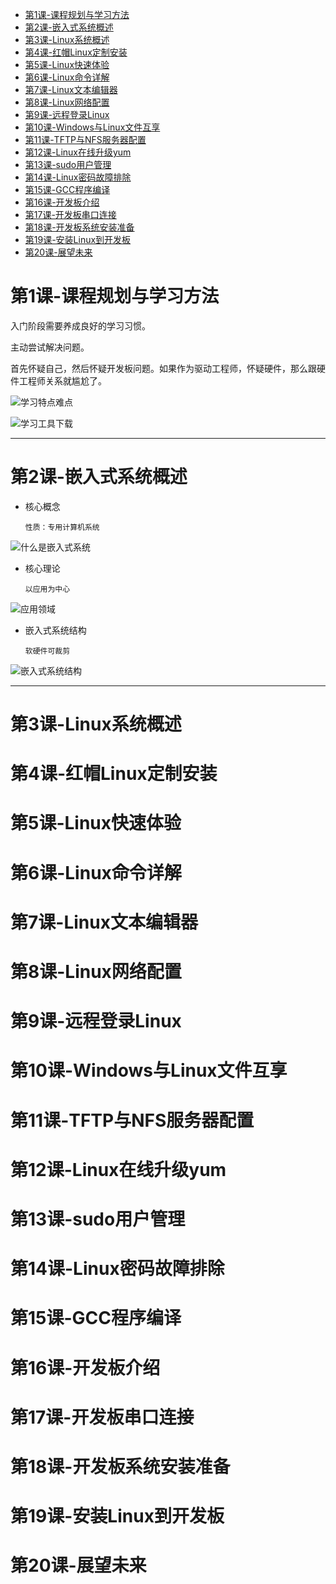 
<!-- TOC depthFrom:1 depthTo:6 withLinks:1 updateOnSave:1 orderedList:0 -->

- [第1课-课程规划与学习方法](#第1课-课程规划与学习方法)
- [第2课-嵌入式系统概述](#第2课-嵌入式系统概述)
- [第3课-Linux系统概述](#第3课-linux系统概述)
- [第4课-红帽Linux定制安装](#第4课-红帽linux定制安装)
- [第5课-Linux快速体验](#第5课-linux快速体验)
- [第6课-Linux命令详解](#第6课-linux命令详解)
- [第7课-Linux文本编辑器](#第7课-linux文本编辑器)
- [第8课-Linux网络配置](#第8课-linux网络配置)
- [第9课-远程登录Linux](#第9课-远程登录linux)
- [第10课-Windows与Linux文件互享](#第10课-windows与linux文件互享)
- [第11课-TFTP与NFS服务器配置](#第11课-tftp与nfs服务器配置)
- [第12课-Linux在线升级yum](#第12课-linux在线升级yum)
- [第13课-sudo用户管理](#第13课-sudo用户管理)
- [第14课-Linux密码故障排除](#第14课-linux密码故障排除)
- [第15课-GCC程序编译](#第15课-gcc程序编译)
- [第16课-开发板介绍](#第16课-开发板介绍)
- [第17课-开发板串口连接](#第17课-开发板串口连接)
- [第18课-开发板系统安装准备](#第18课-开发板系统安装准备)
- [第19课-安装Linux到开发板](#第19课-安装linux到开发板)
- [第20课-展望未来](#第20课-展望未来)

<!-- /TOC -->

# 第1课-课程规划与学习方法

入门阶段需要养成良好的学习习惯。

主动尝试解决问题。

首先怀疑自己，然后怀疑开发板问题。如果作为驱动工程师，怀疑硬件，那么跟硬件工程师关系就尴尬了。

![学习特点难点](https://github.com/yifengyou/FriendlyARM-Tiny6410/blob/master/嵌入式课程笔记/image/学习特点难点.png)

![学习工具下载](https://github.com/yifengyou/FriendlyARM-Tiny6410/blob/master/嵌入式课程笔记/image/学习工具下载.png)


---

# 第2课-嵌入式系统概述

* 核心概念

      性质：专用计算机系统
![什么是嵌入式系统](https://github.com/yifengyou/FriendlyARM-Tiny6410/blob/master/嵌入式课程笔记/image/什么是嵌入式系统.png)

* 核心理论

      以应用为中心
![应用领域](https://github.com/yifengyou/FriendlyARM-Tiny6410/blob/master/嵌入式课程笔记/image/应用领域.png)

* 嵌入式系统结构

      软硬件可裁剪
![嵌入式系统结构](https://github.com/yifengyou/FriendlyARM-Tiny6410/blob/master/嵌入式课程笔记/image/嵌入式系统结构.png)



























































































---
# 第3课-Linux系统概述
# 第4课-红帽Linux定制安装
# 第5课-Linux快速体验
# 第6课-Linux命令详解
# 第7课-Linux文本编辑器
# 第8课-Linux网络配置
# 第9课-远程登录Linux
# 第10课-Windows与Linux文件互享
# 第11课-TFTP与NFS服务器配置
# 第12课-Linux在线升级yum
# 第13课-sudo用户管理
# 第14课-Linux密码故障排除
# 第15课-GCC程序编译
# 第16课-开发板介绍
# 第17课-开发板串口连接
# 第18课-开发板系统安装准备
# 第19课-安装Linux到开发板
# 第20课-展望未来
